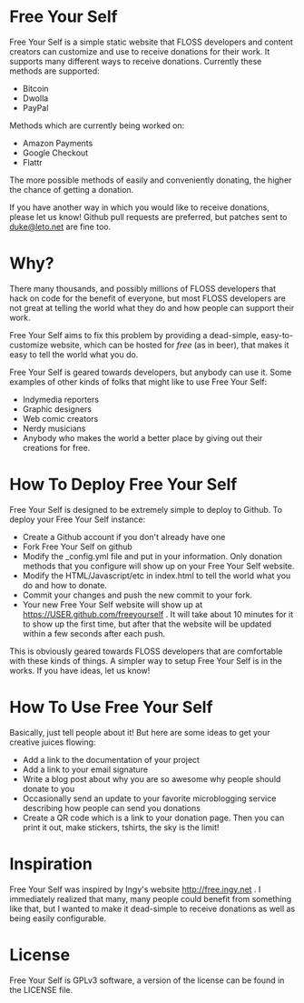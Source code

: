 # Free Your Self

Free Your Self is a simple static website that FLOSS developers and content
creators can customize and use to receive donations for their work. It supports
many different ways to receive donations. Currently these methods are
supported:

* Bitcoin
* Dwolla
* PayPal

Methods which are currently being worked on:

* Amazon Payments
* Google Checkout
* Flattr

The more possible methods of easily and conveniently donating, the higher the
chance of getting a donation.

If you have another way in which you would like to receive donations, please
let us know! Github pull requests are preferred, but patches sent to
duke@leto.net are fine too.

# Why?

There many thousands, and possibly millions of FLOSS developers that hack on
code for the benefit of everyone, but most FLOSS developers are not great at
telling the world what they do and how people can support their work.

Free Your Self aims to fix this problem by providing a dead-simple, easy-to-customize
website, which can be hosted for *free* (as in beer), that makes it easy to tell
the world what you do.

Free Your Self is geared towards developers, but anybody can use it. Some examples
of other kinds of folks that might like to use Free Your Self:

* Indymedia reporters
* Graphic designers
* Web comic creators
* Nerdy musicians
* Anybody who makes the world a better place by giving out their creations for free.

# How To Deploy Free Your Self

Free Your Self is designed to be extremely simple to deploy to Github. To deploy
your Free Your Self instance:

* Create a Github account if you don't already have one
* Fork Free Your Self on github
* Modify the _config.yml file and put in your information. Only donation methods
that you configure will show up on your Free Your Self website.
* Modify the HTML/Javascript/etc in index.html to tell the world what you do and how to donate.
* Commit your changes and push the new commit to your fork.
* Your new Free Your Self website will show up at https://USER.github.com/freeyourself .
It will take about 10 minutes for it to show up the first time, but after that the website
will be updated within a few seconds after each push.

This is obviously geared towards FLOSS developers that are comfortable with
these kinds of things.  A simpler way to setup Free Your Self is in the works.
If you have ideas, let us know!

# How To Use Free Your Self

Basically, just tell people about it! But here are some ideas to get your creative juices
flowing:

* Add a link to the documentation of your project
* Add a link to your email signature
* Write a blog post about why you are so awesome why people should donate to you
* Occasionally send an update to your favorite microblogging service describing how people
can send you donations
* Create a QR code which is a link to your donation page. Then you can print it out, make
stickers, tshirts, the sky is the limit!

# Inspiration

Free Your Self was inspired by Ingy's website http://free.ingy.net . I
immediately realized that many, many people could benefit from something like
that, but I wanted to make it dead-simple to receive donations as well as
being easily configurable.

# License

Free Your Self is GPLv3 software, a version of the license can be found in the
LICENSE file.
